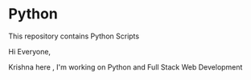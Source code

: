 # Python
This repository contains Python Scripts 

Hi Everyone,

Krishna here , I'm working on Python and Full Stack Web Development
